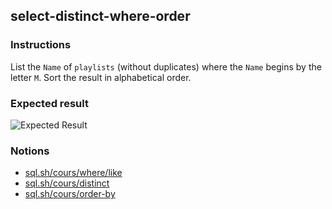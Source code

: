 ## select-distinct-where-order

### Instructions

List the `Name` of `playlists` (without duplicates) where the `Name` begins by the letter `M`. Sort the result in alphabetical order.

### Expected result

![Expected Result](https://thomaslenaour.github.io/ytrack/subjects/select-distinct-where-order/expected.png)

### Notions

- [sql.sh/cours/where/like](https://sql.sh/cours/where/like)
- [sql.sh/cours/distinct](https://sql.sh/cours/distinct)
- [sql.sh/cours/order-by](https://sql.sh/cours/order-by)
